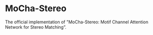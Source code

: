 # MoCha-Stereo
The official implementation of "MoCha-Stereo: Motif Channel Attention Network for Stereo Matching”.
